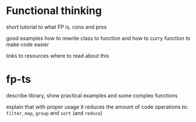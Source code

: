 ---
---

# Functional thinking
short tutorial to what FP is, cons and pros

good examples how to rewrite class to function and how to curry function to make code easier

links to resources where to read about this
# fp-ts
describe library, show practical examples and some complex functions

explain that with proper usage it reduces the amount of code operations to: `filter`, `map`, `group` and `sort` (and `reduce`)
